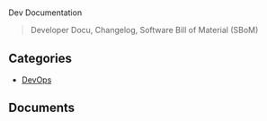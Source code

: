 # 
Dev Documentation

> Developer Docu, Changelog, Software Bill of Material (SBoM)


## Categories
- [DevOps](./DevOps/README.md)

## Documents
